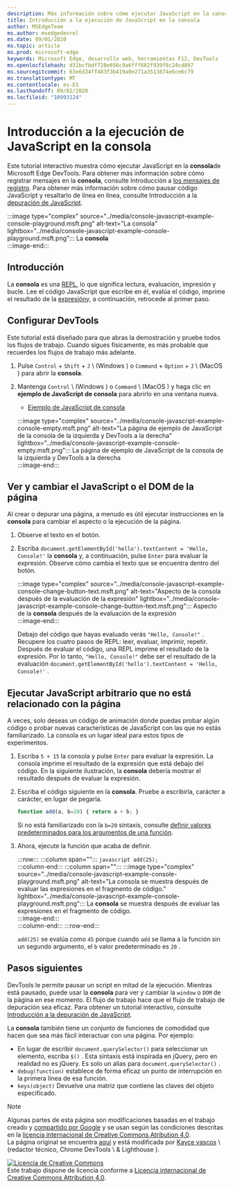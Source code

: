 ```yaml
---
description: Más información sobre cómo ejecutar JavaScript en la consola.
title: Introducción a la ejecución de JavaScript en la consola
author: MSEdgeTeam
ms.author: msedgedevrel
ms.date: 09/01/2020
ms.topic: article
ms.prod: microsoft-edge
keywords: Microsoft Edge, desarrollo web, herramientas F12, DevTools
ms.openlocfilehash: d31bcfbdf728e656c9a6fff882f939f8c24cd897
ms.sourcegitcommit: 63e6d34ff483f3b419a0e271a3513874e6ce6c79
ms.translationtype: MT
ms.contentlocale: es-ES
ms.lasthandoff: 09/02/2020
ms.locfileid: "10993124"
---
```

<!-- Copyright Kayce Basques 

   Licensed under the Apache License, Version 2.0 (the "License");
   you may not use this file except in compliance with the License.
   You may obtain a copy of the License at

       https://www.apache.org/licenses/LICENSE-2.0

   Unless required by applicable law or agreed to in writing, software
   distributed under the License is distributed on an "AS IS" BASIS,
   WITHOUT WARRANTIES OR CONDITIONS OF ANY KIND, either express or implied.
   See the License for the specific language governing permissions and
   limitations under the License.  -->







# Introducción a la ejecución de JavaScript en la consola   



Este tutorial interactivo muestra cómo ejecutar JavaScript en la **consola**de Microsoft Edge DevTools.  Para obtener más información sobre cómo registrar mensajes en la **consola**, consulte Introducción a [los mensajes de registro][DevToolsConsoleLoggingMessages].  Para obtener más información sobre cómo pausar código JavaScript y resaltarlo de línea en línea, consulte Introducción a la [depuración de JavaScript][DevToolsJavascriptIndex].  

:::image type="complex" source="../media/console-javascript-example-console-playground.msft.png" alt-text="La consola" lightbox="../media/console-javascript-example-console-playground.msft.png":::
   La **consola**  
:::image-end:::  

## Introducción   

La **consola** es una [REPL][WikiReadEvalPrintLoop], lo que significa lectura, evaluación, impresión y bucle.  Lee el código JavaScript que escribe en él, evalúa el código, imprime el resultado de la [expresión][2alityExpressionsVersusStatements]y, a continuación, retrocede al primer paso.  

## Configurar DevTools   

Este tutorial está diseñado para que abras la demostración y pruebe todos los flujos de trabajo.  Cuando sigues físicamente, es más probable que recuerdes los flujos de trabajo más adelante.

1.  Pulse `Control` + `Shift` + `J` \ (Windows \) o `Command` + `Option` + `J` \ (MacOS \) para abrir la **consola**.  
1.  Mantenga `Control` \ (Windows \) o `Command` \ (MacOS \) y haga clic en **ejemplo de JavaScript de consola** para abrirlo en una ventana nueva.  
    
    *   [Ejemplo de JavaScript de consola][GlitchConsoleJavascriptExample]  
    
    :::image type="complex" source="../media/console-javascript-example-console-empty.msft.png" alt-text="La página de ejemplo de JavaScript de la consola de la izquierda y DevTools a la derecha" lightbox="../media/console-javascript-example-console-empty.msft.png":::
       La página de ejemplo de JavaScript de la consola de la izquierda y DevTools a la derecha  
    :::image-end:::  
    
## Ver y cambiar el JavaScript o el DOM de la página   

Al crear o depurar una página, a menudo es útil ejecutar instrucciones en la **consola** para cambiar el aspecto o la ejecución de la página.  
    
1.  Observe el texto en el botón.  
1.  Escriba `document.getElementById('hello').textContent = 'Hello, Console!'` la **consola** y, a continuación, pulse `Enter` para evaluar la expresión.  Observe cómo cambia el texto que se encuentra dentro del botón.  
    
    :::image type="complex" source="../media/console-javascript-example-console-change-button-text.msft.png" alt-text="Aspecto de la consola después de la evaluación de la expresión" lightbox="../media/console-javascript-example-console-change-button-text.msft.png":::
       Aspecto de la **consola** después de la evaluación de la expresión  
    :::image-end:::  
    
    Debajo del código que hayas evaluado verás `"Hello, Console!"` .  Recupere los cuatro pasos de REPL: leer, evaluar, imprimir, repetir.  Después de evaluar el código, una REPL imprime el resultado de la expresión.  Por lo tanto, `"Hello, Console!"` debe ser el resultado de la evaluación `document.getElementById('hello').textContent = 'Hello, Console!'` .  
    
## Ejecutar JavaScript arbitrario que no está relacionado con la página   

A veces, solo deseas un código de animación donde puedas probar algún código o probar nuevas características de JavaScript con las que no estás familiarizado.  La consola es un lugar ideal para estos tipos de experimentos.  

1.  Escriba `5 + 15` la consola y pulse `Enter` para evaluar la expresión. La consola imprime el resultado de la expresión que está debajo del código.  En la siguiente ilustración, la **consola** debería mostrar el resultado después de evaluar la expresión.  

1.  Escriba el código siguiente en la **consola**.  Pruebe a escribirla, carácter a carácter, en lugar de pegarla.  
    
    ```javascript
    function add(a, b=20) { return a + b; }
    ```  
    
    Si no está familiarizado con la `b=20` sintaxis, consulte [definir valores predeterminados para los argumentos de una función][Esma6DefaultParameterValues].  
    
1.  Ahora, ejecute la función que acaba de definir.  
    
    :::row:::
       :::column span="":::
          ```javascript
          add(25);
          ```  
       :::column-end:::
       :::column span="":::
          :::image type="complex" source="../media/console-javascript-example-console-playground.msft.png" alt-text="La consola se muestra después de evaluar las expresiones en el fragmento de código." lightbox="../media/console-javascript-example-console-playground.msft.png":::
             La **consola** se muestra después de evaluar las expresiones en el fragmento de código.  
          :::image-end:::  
       :::column-end:::
    :::row-end:::
    
    `add(25)` se evalúa como `45` porque cuando `add` se llama a la función sin un segundo argumento, el `b` valor predeterminado es `20` .  

## Pasos siguientes   

<!--See [Run JavaScript][DevToolsConsoleReference] to explore more features related to running JavaScript in the Console.  -->  

<!--todo: add console reference (run javascript) section when available  -->  

DevTools le permite pausar un script en mitad de la ejecución.  Mientras está pausado, puede usar la **consola** para ver y cambiar la `window` o `DOM` de la página en ese momento.  El flujo de trabajo hace que el flujo de trabajo de depuración sea eficaz.  Para obtener un tutorial interactivo, consulte [Introducción a la depuración de JavaScript][DevToolsJavascriptIndex].  

La **consola** también tiene un conjunto de funciones de comodidad que hacen que sea más fácil interactuar con una página.  Por ejemplo:  

*   En lugar de escribir `document.querySelector()` para seleccionar un elemento, escriba `$()` .  Esta sintaxis está inspirada en jQuery, pero en realidad no es jQuery.  Es solo un alias para `document.querySelector()` .  
*   `debug(function)` establece de forma eficaz un punto de interrupción en la primera línea de esa función.  
*   `keys(object)` Devuelve una matriz que contiene las claves del objeto especificado.  

<!--See [Console Utilities API Reference][DevToolsConsoleUtilities] to explore all the convenience functions.  -->  

<!--todo: add console utilities api reference section when available  -->  

 



<!-- links -->  

[DevToolsConsoleLoggingMessages]: ./log.md "Introducción a la creación de mensajes de registro en la consola | Microsoft docs"  
[DevToolsConsoleReference]: ./reference.md#run-javascript "Referencia de consola | Microsoft docs"  
[DevToolsConsoleUtilities]: ./utilities.md "Referencia de API de utilidades de consola | Microsoft docs"  
[DevToolsJavascriptIndex]: ../javascript/index.md "Introducción a la depuración de JavaScript en Microsoft Edge DevTools"  

[2alityExpressionsVersusStatements]: https://2ality.com/2012/09/expressions-vs-statements.html "Expresiones frente a instrucciones en JavaScript"  

[Esma6DefaultParameterValues]: https://es6-features.org/index#DefaultParameterValues "Valores de parámetro predeterminados: administración de parámetros ampliada-ECMAScript 6 — características nuevas: información general & la comparación"  

[GlitchConsoleJavascriptExample]: https://microsoft-edge-chromium-devtools.glitch.me/static/console/javascript/index.html "Ejemplo de JavaScript de la consola | Intento"  

[WikiReadEvalPrintLoop]: https://en.wikipedia.org/wiki/Read–eval–print_loop "Lectura: eval – imprimir bucle-Wikipedia"  

> [!NOTE]
> Algunas partes de esta página son modificaciones basadas en el trabajo creado y [compartido por Google][GoogleSitePolicies] y se usan según las condiciones descritas en la [licencia internacional de Creative Commons Atribution 4,0][CCA4IL].  
> La página original se encuentra [aquí](https://developers.google.com/web/tools/chrome-devtools/console/javascript) y está modificada por [Kayce vascos][KayceBasques] \ (redactor técnico, Chrome DevTools \ & Lighthouse \).  

[![Licencia de Creative Commons][CCby4Image]][CCA4IL]  
Este trabajo dispone de licencia conforme a [Licencia internacional de Creative Commons Attribution 4.0][CCA4IL].  

[CCA4IL]: https://creativecommons.org/licenses/by/4.0  
[CCby4Image]: https://i.creativecommons.org/l/by/4.0/88x31.png  
[GoogleSitePolicies]: https://developers.google.com/terms/site-policies  
[KayceBasques]: https://developers.google.com/web/resources/contributors/kaycebasques  
